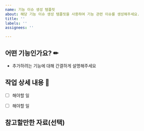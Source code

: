 ```yaml
---
name: 기능 이슈 생성 템플릿
about: 해당 기능 이슈 생성 템플릿을 사용하여 기능 관련 이슈를 생성해주세요.
title: ''
labels: ''
assignees: ''

---
```


## 어떤 기능인가요? ✏
- 추가하려는 기능에 대해 간결하게 설명해주세요


## 작업 상세 내용 📝
- [ ] 해야할 일 
- [ ] 해야할 일


## 참고할만한 자료(선택)
